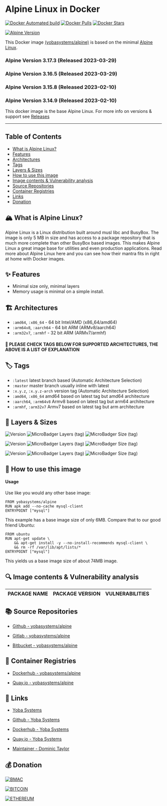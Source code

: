 # Alpine Linux in Docker

[![Docker Automated build](https://img.shields.io/docker/automated/yobasystems/alpine.svg?style=for-the-badge&logo=docker)](https://hub.docker.com/r/yobasystems/alpine/)
[![Docker Pulls](https://img.shields.io/docker/pulls/yobasystems/alpine.svg?style=for-the-badge&logo=docker)](https://hub.docker.com/r/yobasystems/alpine/)
[![Docker Stars](https://img.shields.io/docker/stars/yobasystems/alpine.svg?style=for-the-badge&logo=docker)](https://hub.docker.com/r/yobasystems/alpine/)

[![Alpine Version](https://img.shields.io/badge/Alpine%20version-v3.17.3-green.svg?style=for-the-badge&logo=alpine-linux)](https://alpinelinux.org/)


This Docker image [(yobasystems/alpine)](https://hub.docker.com/r/yobasystems/alpine/) is based on the minimal [Alpine Linux](https://alpinelinux.org/).

### Alpine Version 3.17.3 (Released 2023-03-29)
### Alpine Version 3.16.5 (Released 2023-03-29)
### Alpine Version 3.15.8 (Released 2023-02-10)
### Alpine Version 3.14.9 (Released 2023-02-10)



This docker image is the base Alpine Linux. For more info on versions & support see [Releases](https://wiki.alpinelinux.org/wiki/Alpine_Linux:Releases)

----


## Table of Contents

- [What is Alpine Linux?](#what-is-alpine-linux)
- [Features](#features)
- [Architectures](#architectures)
- [Tags](#tags)
- [Layers & Sizes](#layers--sizes)
- [How to use this image](#how-to-use-this-image)
- [Image contents & Vulnerability analysis](#image-contents--vulnerability-analysis)
- [Source Repositories](#source-repositories)
- [Container Registries](#container-registries)
- [Links](#links)
- [Donation](#donation)


## 🏔️ What is Alpine Linux?
Alpine Linux is a Linux distribution built around musl libc and BusyBox. The image is only 5 MB in size and has access to a package repository that is much more complete than other BusyBox based images. This makes Alpine Linux a great image base for utilities and even production applications. Read more about Alpine Linux here and you can see how their mantra fits in right at home with Docker images.

## ✨ Features

* Minimal size only, minimal layers
* Memory usage is minimal on a simple install.

## 🏗️ Architectures

* ```:amd64```, ```:x86_64``` - 64 bit Intel/AMD (x86_64/amd64)
* ```:arm64v8```, ```:aarch64``` - 64 bit ARM (ARMv8/aarch64)
* ```:arm32v7```, ```:armhf``` - 32 bit ARM (ARMv7/armhf)

#### 📝 PLEASE CHECK TAGS BELOW FOR SUPPORTED ARCHITECTURES, THE ABOVE IS A LIST OF EXPLANATION

## 🏷️ Tags

* ```:latest``` latest branch based (Automatic Architecture Selection)
* ```:master``` master branch usually inline with latest
* ```:x.y.z```, ```:x.y.z-arch``` version tag (Automatic Architecture Selection)
* ```:amd64```, ```:x86_64``` amd64 based on latest tag but amd64 architecture
* ```:aarch64```, ```:arm64v8``` Armv8 based on latest tag but arm64 architecture
* ```:armhf```, ```:arm32v7``` Armv7 based on latest tag but arm architecture

## 📏 Layers & Sizes

![Version](https://img.shields.io/badge/version-amd64-blue.svg?style=for-the-badge)
![MicroBadger Layers (tag)](https://img.shields.io/microbadger/layers/yobasystems/alpine/amd64.svg?style=for-the-badge)
![MicroBadger Size (tag)](https://img.shields.io/microbadger/image-size/yobasystems/alpine/amd64.svg?style=for-the-badge)

![Version](https://img.shields.io/badge/version-aarch64-blue.svg?style=for-the-badge)
![MicroBadger Layers (tag)](https://img.shields.io/microbadger/layers/yobasystems/alpine/aarch64.svg?style=for-the-badge)
![MicroBadger Size (tag)](https://img.shields.io/microbadger/image-size/yobasystems/alpine/aarch64.svg?style=for-the-badge)

![Version](https://img.shields.io/badge/version-armhf-blue.svg?style=for-the-badge)
![MicroBadger Layers (tag)](https://img.shields.io/microbadger/layers/yobasystems/alpine/armhf.svg?style=for-the-badge)
![MicroBadger Size (tag)](https://img.shields.io/microbadger/image-size/yobasystems/alpine/armhf.svg?style=for-the-badge)

## 🚀 How to use this image
#### Usage
Use like you would any other base image:

```
FROM yobasystems/alpine
RUN apk add --no-cache mysql-client
ENTRYPOINT ["mysql"]
```
This example has a base image size of only 6MB. Compare that to our good friend Ubuntu:

```
FROM ubuntu
RUN apt-get update \
    && apt-get install -y --no-install-recommends mysql-client \
    && rm -rf /var/lib/apt/lists/*
ENTRYPOINT ["mysql"]
```
This yields us a base image size of about 74MB image.

## 🔍 Image contents & Vulnerability analysis

| PACKAGE NAME          | PACKAGE VERSION | VULNERABILITIES |
|-----------------------|-----------------|-----------------|


## 📚 Source Repositories

* [Github - yobasystems/alpine](https://github.com/yobasystems/alpine)

* [Gitlab - yobasystems/alpine](https://gitlab.com/yobasystems/alpine)

* [Bitbucket - yobasystems/alpine](https://bitbucket.org/yobasystems/alpine/)


## 🐳 Container Registries

* [Dockerhub - yobasystems/alpine](https://hub.docker.com/r/yobasystems/alpine/)

* [Quay.io - yobasystems/alpine](https://quay.io/repository/yobasystems/alpine)


## 🔗 Links

* [Yoba Systems](https://www.yobasystems.co.uk/)

* [Github - Yoba Systems](https://github.com/yobasystems/)

* [Dockerhub - Yoba Systems](https://hub.docker.com/u/yobasystems/)

* [Quay.io - Yoba Systems](https://quay.io/organization/yobasystems)

* [Maintainer - Dominic Taylor](https://github.com/dominictayloruk)

## 💰 Donation

[![BMAC](https://img.shields.io/badge/BUY%20ME%20A%20COFFEE-£5-blue.svg?style=for-the-badge&logo=buy-me-a-coffee)](https://www.buymeacoffee.com/dominictayloruk?new=1)

[![BITCOIN](https://img.shields.io/badge/BTC-bc1q7hy8qmyvq7rw6slrna7yffcdnj9rcg4e9xjecc-blue.svg?style=for-the-badge&logo=bitcoin)](bitcoin:bc1q7hy8qmyvq7rw6slrna7yffcdnj9rcg4e9xjecc)

[![ETHEREUM](https://img.shields.io/badge/ETH-0xb6bE2e4da3d86b50Bdae1F9B6960c23dd87C532C-blue.svg?style=for-the-badge&logo=ethereum)](ethereum:0xb6bE2e4da3d86b50Bdae1F9B6960c23dd87C532C)
